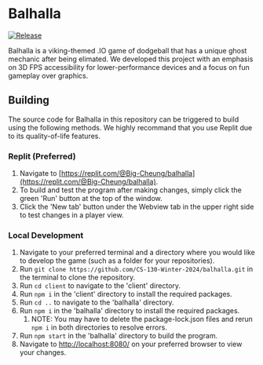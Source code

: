 # Balhalla

[![Release](https://img.shields.io/github/v/release/melaasar/cs130-template?label=release)](https://github.com/melaasar/cs130-template/releases/latest)

Balhalla is a viking-themed .IO game of dodgeball that has a unique ghost mechanic after being elimated. We developed this project with an emphasis on 3D FPS accessibility for lower-performance devices and a focus on fun gameplay over graphics.

## Building

The source code for Balhalla in this repository can be triggered to build using the following methods. We highly recommand that you use Replit due to its quality-of-life features.

### Replit (Preferred)

1. Navigate to [https://replit.com/@Big-Cheung/balhalla](https://replit.com/@Big-Cheung/balhalla).
2. To build and test the program after making changes, simply click the green 'Run' button at the top of the window.
3. Click the 'New tab' button under the Webview tab in the upper right side to test changes in a player view.

### Local Development

1. Navigate to your preferred terminal and a directory where you would like to develop the game (such as a folder for your repositories).
2. Run `git clone https://github.com/CS-130-Winter-2024/balhalla.git` in the terminal to clone the repository.
3. Run `cd client` to navigate to the 'client' directory.
4. Run `npm i` in the 'client' directory to install the required packages.
5. Run `cd ..` to navigate to the 'balhalla' directory.
6. Run `npm i` in the 'balhalla' directory to install the required packages.
   1. NOTE: You may have to delete the package-lock.json files and rerun `npm i` in both directories to resolve errors.
7. Run `npm start` in the 'balhalla' directory to build the program.
8. Navigate to [http://localhost:8080/](http://localhost:8080/) on your preferred browser to view your changes.
